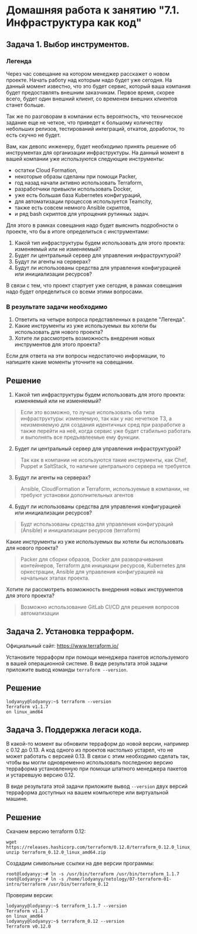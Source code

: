 # Домашняя работа к занятию "7.1. Инфраструктура как код"

## Задача 1. Выбор инструментов. 
 
### Легенда
 
Через час совещание на котором менеджер расскажет о новом проекте. Начать работу над которым надо 
будет уже сегодня. 
На данный момент известно, что это будет сервис, который ваша компания будет предоставлять внешним заказчикам.
Первое время, скорее всего, будет один внешний клиент, со временем внешних клиентов станет больше.

Так же по разговорам в компании есть вероятность, что техническое задание еще не четкое, что приведет к большому
количеству небольших релизов, тестирований интеграций, откатов, доработок, то есть скучно не будет.  
   
Вам, как девопс инженеру, будет необходимо принять решение об инструментах для организации инфраструктуры.
На данный момент в вашей компании уже используются следующие инструменты: 
- остатки Сloud Formation, 
- некоторые образы сделаны при помощи Packer,
- год назад начали активно использовать Terraform, 
- разработчики привыкли использовать Docker, 
- уже есть большая база Kubernetes конфигураций, 
- для автоматизации процессов используется Teamcity, 
- также есть совсем немного Ansible скриптов, 
- и ряд bash скриптов для упрощения рутинных задач.  

Для этого в рамках совещания надо будет выяснить подробности о проекте, что бы в итоге определиться с инструментами:

1. Какой тип инфраструктуры будем использовать для этого проекта: изменяемый или не изменяемый?
1. Будет ли центральный сервер для управления инфраструктурой?
1. Будут ли агенты на серверах?
1. Будут ли использованы средства для управления конфигурацией или инициализации ресурсов? 
 
В связи с тем, что проект стартует уже сегодня, в рамках совещания надо будет определиться со всеми этими вопросами.

### В результате задачи необходимо

1. Ответить на четыре вопроса представленных в разделе "Легенда". 
1. Какие инструменты из уже используемых вы хотели бы использовать для нового проекта? 
1. Хотите ли рассмотреть возможность внедрения новых инструментов для этого проекта? 

Если для ответа на эти вопросы недостаточно информации, то напишите какие моменты уточните на совещании.

## Решение  
1. Какой тип инфраструктуры будем использовать для этого проекта: изменяемый или не изменяемый?
> Если это возможно, то лучше использовать оба типа инфраструктуры: изменяемую, так как у нас нечеткое ТЗ, а неизменяемую для создания идентичных сред при разработке а также перейти на неё, когда сервис уже будет стабильно работать и выполнять все предъявлеемые ему функции.
2. Будет ли центральный сервер для управления инфраструктурой?
> Так как в компании не исользуются такие инструменты, как Chef, Puppet и SaltStack, то наличие центрального сервера не требуется
3. Будут ли агенты на серверах?
> Ansible, CloudFormation и Terraform, используемые в компании, не требуют установки дополнительных агентов
4. Будут ли использованы средства для управления конфигурацией или инициализации ресурсов? 
> Будт использованы средства для управления конфигураций (Ansible) и инициализации ресурсов (terraform)

Какие инструменты из уже используемых вы хотели бы использовать для нового проекта? 
> Packer для сборки образов, Docker для разворачивания контейнеров, Terraform для инициации ресурсов, Kubernetes для оркестрации, Ansible для управления конфигурацией на начальных этапах проекта.

Хотите ли рассмотреть возможность внедрения новых инструментов для этого проекта?
> Возможно использование GitLab CI/CD для решения вопросов автоматизации

## Задача 2. Установка терраформ. 

Официальный сайт: https://www.terraform.io/

Установите терраформ при помощи менеджера пакетов используемого в вашей операционной системе.
В виде результата этой задачи приложите вывод команды `terraform --version`.  

## Решение 
```
lodyanyy@lodyanyy:~$ terraform --version
Terraform v1.1.7
on linux_amd64
```

## Задача 3. Поддержка легаси кода. 

В какой-то момент вы обновили терраформ до новой версии, например с 0.12 до 0.13. 
А код одного из проектов настолько устарел, что не может работать с версией 0.13. 
В связи с этим необходимо сделать так, чтобы вы могли одновременно использовать последнюю версию терраформа установленную при помощи
штатного менеджера пакетов и устаревшую версию 0.12. 

В виде результата этой задачи приложите вывод `--version` двух версий терраформа доступных на вашем компьютере 
или виртуальной машине.

## Решение   

Скачаем версию terraform 0.12:
```
wget https://releases.hashicorp.com/terraform/0.12.0/terraform_0.12.0_linux_amd64.zip
unzip terraform_0.12.0_linux_amd64.zip
```
Создадим символьные ссылки на две версии программы:
```
root@lodyanyy:~# ln -s /usr/bin/terraform /usr/bin/terraform_1.1.7
root@lodyanyy:~# ln -s /home/lodyanyy/netology/07-terraform-01-intro/terraform /usr/bin/terraform_0.12
```
Проверим версии:
```
lodyanyy@lodyanyy:~$ terraform_1.1.7 --version
Terraform v1.1.7
on linux_amd64
lodyanyy@lodyanyy:~$ terraform_0.12 --version
Terraform v0.12.0
```
